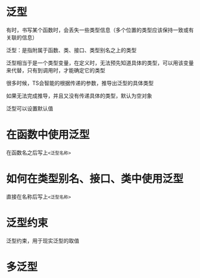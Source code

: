 # 泛型

有时，书写某个函数时，会丢失一些类型信息（多个位置的类型应该保持一致或有关联的信息）

泛型：是指附属于函数、类、接口、类型别名之上的类型

泛型相当于是一个类型变量，在定义时，无法预先知道具体的类型，可以用该变量来代替，只有到调用时，才能确定它的类型

很多时候，TS会智能的根据传递的参数，推导出泛型的具体类型

如果无法完成推导，并且又没有传递具体的类型，默认为空对象

泛型可以设置默认值

# 在函数中使用泛型

在函数名之后写上```<泛型名称>```

# 如何在类型别名、接口、类中使用泛型

直接在名称后写上```<泛型名称>```

# 泛型约束

泛型约束，用于现实泛型的取值

# 多泛型